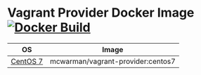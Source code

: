 # Vagrant Provider Docker Image [![Docker Build](https://img.shields.io/docker/automated/mcwarman/interlok-hello-world.svg)](https://hub.docker.com/r/mcwarman/vagrant-provider/)

| OS                            | Image                             |
|-------------------------------|-----------------------------------|
| [CentOS 7](centos7) | mcwarman/vagrant-provider:centos7 |
